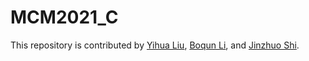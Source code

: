 # MCM2021_C

This repository is contributed by [Yihua Liu](https://github.com/yihuajack), [Boqun Li](https://github.com/boqunli), and [Jinzhuo Shi](https://github.com/SeanShi13).